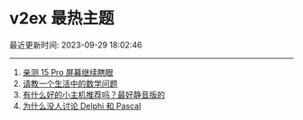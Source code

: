 # v2ex 最热主题

最近更新时间: 2023-09-29 18:02:46

--- 
1. [亲测 15 Pro 屏幕继续瞎眼](https://www.v2ex.com/t/978087) 
2. [请教一个生活中的数学问题](https://www.v2ex.com/t/978074) 
3. [有什么好的小主机推荐吗？最好静音版的](https://www.v2ex.com/t/978101) 
4. [为什么没人讨论 Delphi 和 Pascal](https://www.v2ex.com/t/978109) 
